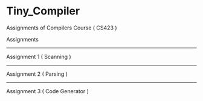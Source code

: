 # Tiny_Compiler
Assignments of Compilers Course ( CS423 )

Assignments
***************************************************************************************************
Assignment 1  ( Scanning )


***************************************************************************************************
Assignment 2  ( Parsing )



***************************************************************************************************
Assignment 3  ( Code Generator )


